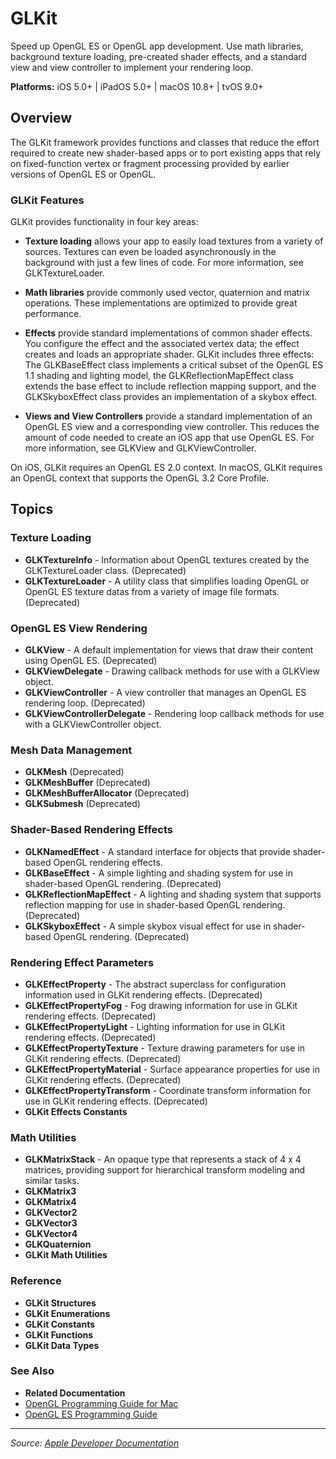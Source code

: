 # GLKit

Speed up OpenGL ES or OpenGL app development. Use math libraries, background texture loading, pre-created shader effects, and a standard view and view controller to implement your rendering loop.

**Platforms:** iOS 5.0+ | iPadOS 5.0+ | macOS 10.8+ | tvOS 9.0+

## Overview

The GLKit framework provides functions and classes that reduce the effort required to create new shader-based apps or to port existing apps that rely on fixed-function vertex or fragment processing provided by earlier versions of OpenGL ES or OpenGL.

### GLKit Features

GLKit provides functionality in four key areas:

- **Texture loading** allows your app to easily load textures from a variety of sources. Textures can even be loaded asynchronously in the background with just a few lines of code. For more information, see GLKTextureLoader.

- **Math libraries** provide commonly used vector, quaternion and matrix operations. These implementations are optimized to provide great performance.

- **Effects** provide standard implementations of common shader effects. You configure the effect and the associated vertex data; the effect creates and loads an appropriate shader. GLKit includes three effects: The GLKBaseEffect class implements a critical subset of the OpenGL ES 1.1 shading and lighting model, the GLKReflectionMapEffect class extends the base effect to include reflection mapping support, and the GLKSkyboxEffect class provides an implementation of a skybox effect.

- **Views and View Controllers** provide a standard implementation of an OpenGL ES view and a corresponding view controller. This reduces the amount of code needed to create an iOS app that use OpenGL ES. For more information, see GLKView and GLKViewController.

On iOS, GLKit requires an OpenGL ES 2.0 context. In macOS, GLKit requires an OpenGL context that supports the OpenGL 3.2 Core Profile.

## Topics

### Texture Loading
- **GLKTextureInfo** - Information about OpenGL textures created by the GLKTextureLoader class. (Deprecated)
- **GLKTextureLoader** - A utility class that simplifies loading OpenGL or OpenGL ES texture datas from a variety of image file formats. (Deprecated)

### OpenGL ES View Rendering
- **GLKView** - A default implementation for views that draw their content using OpenGL ES. (Deprecated)
- **GLKViewDelegate** - Drawing callback methods for use with a GLKView object.
- **GLKViewController** - A view controller that manages an OpenGL ES rendering loop. (Deprecated)
- **GLKViewControllerDelegate** - Rendering loop callback methods for use with a GLKViewController object.

### Mesh Data Management
- **GLKMesh** (Deprecated)
- **GLKMeshBuffer** (Deprecated)
- **GLKMeshBufferAllocator** (Deprecated)
- **GLKSubmesh** (Deprecated)

### Shader-Based Rendering Effects
- **GLKNamedEffect** - A standard interface for objects that provide shader-based OpenGL rendering effects.
- **GLKBaseEffect** - A simple lighting and shading system for use in shader-based OpenGL rendering. (Deprecated)
- **GLKReflectionMapEffect** - A lighting and shading system that supports reflection mapping for use in shader-based OpenGL rendering. (Deprecated)
- **GLKSkyboxEffect** - A simple skybox visual effect for use in shader-based OpenGL rendering. (Deprecated)

### Rendering Effect Parameters
- **GLKEffectProperty** - The abstract superclass for configuration information used in GLKit rendering effects. (Deprecated)
- **GLKEffectPropertyFog** - Fog drawing information for use in GLKit rendering effects. (Deprecated)
- **GLKEffectPropertyLight** - Lighting information for use in GLKit rendering effects. (Deprecated)
- **GLKEffectPropertyTexture** - Texture drawing parameters for use in GLKit rendering effects. (Deprecated)
- **GLKEffectPropertyMaterial** - Surface appearance properties for use in GLKit rendering effects. (Deprecated)
- **GLKEffectPropertyTransform** - Coordinate transform information for use in GLKit rendering effects. (Deprecated)
- **GLKit Effects Constants**

### Math Utilities
- **GLKMatrixStack** - An opaque type that represents a stack of 4 x 4 matrices, providing support for hierarchical transform modeling and similar tasks.
- **GLKMatrix3**
- **GLKMatrix4**
- **GLKVector2**
- **GLKVector3**
- **GLKVector4**
- **GLKQuaternion**
- **GLKit Math Utilities**

### Reference
- **GLKit Structures**
- **GLKit Enumerations**
- **GLKit Constants**
- **GLKit Functions**
- **GLKit Data Types**

### See Also
- **Related Documentation**
- [OpenGL Programming Guide for Mac](https://developer.apple.com/documentation/opengl_programming_guide_for_mac)
- [OpenGL ES Programming Guide](https://developer.apple.com/documentation/opengles_programming_guide)

---

*Source: [Apple Developer Documentation](https://developer.apple.com/documentation/GLKit)*
